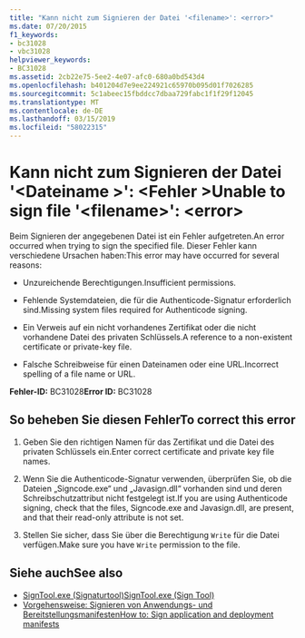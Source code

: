 ```yaml
---
title: "Kann nicht zum Signieren der Datei '<filename>': <error>"
ms.date: 07/20/2015
f1_keywords:
- bc31028
- vbc31028
helpviewer_keywords:
- BC31028
ms.assetid: 2cb22e75-5ee2-4e07-afc0-680a0bd543d4
ms.openlocfilehash: b401204d7e9ee224921c65970b095d01f7026285
ms.sourcegitcommit: 5c1abeec15fbddcc7dbaa729fabc1f1f29f12045
ms.translationtype: MT
ms.contentlocale: de-DE
ms.lasthandoff: 03/15/2019
ms.locfileid: "58022315"
---
```

# <a name="unable-to-sign-file-filename-error"></a><span data-ttu-id="faebf-102">Kann nicht zum Signieren der Datei '\<Dateiname >': \<Fehler ></span><span class="sxs-lookup"><span data-stu-id="faebf-102">Unable to sign file '\<filename>': \<error></span></span>
<span data-ttu-id="faebf-103">Beim Signieren der angegebenen Datei ist ein Fehler aufgetreten.</span><span class="sxs-lookup"><span data-stu-id="faebf-103">An error occurred when trying to sign the specified file.</span></span> <span data-ttu-id="faebf-104">Dieser Fehler kann verschiedene Ursachen haben:</span><span class="sxs-lookup"><span data-stu-id="faebf-104">This error may have occurred for several reasons:</span></span>  
  
-   <span data-ttu-id="faebf-105">Unzureichende Berechtigungen.</span><span class="sxs-lookup"><span data-stu-id="faebf-105">Insufficient permissions.</span></span>  
  
-   <span data-ttu-id="faebf-106">Fehlende Systemdateien, die für die Authenticode-Signatur erforderlich sind.</span><span class="sxs-lookup"><span data-stu-id="faebf-106">Missing system files required for Authenticode signing.</span></span>  
  
-   <span data-ttu-id="faebf-107">Ein Verweis auf ein nicht vorhandenes Zertifikat oder die nicht vorhandene Datei des privaten Schlüssels.</span><span class="sxs-lookup"><span data-stu-id="faebf-107">A reference to a non-existent certificate or private-key file.</span></span>  
  
-   <span data-ttu-id="faebf-108">Falsche Schreibweise für einen Dateinamen oder eine URL.</span><span class="sxs-lookup"><span data-stu-id="faebf-108">Incorrect spelling of a file name or URL.</span></span>  
  
 <span data-ttu-id="faebf-109">**Fehler-ID:** BC31028</span><span class="sxs-lookup"><span data-stu-id="faebf-109">**Error ID:** BC31028</span></span>  
  
## <a name="to-correct-this-error"></a><span data-ttu-id="faebf-110">So beheben Sie diesen Fehler</span><span class="sxs-lookup"><span data-stu-id="faebf-110">To correct this error</span></span>  
  
1.  <span data-ttu-id="faebf-111">Geben Sie den richtigen Namen für das Zertifikat und die Datei des privaten Schlüssels ein.</span><span class="sxs-lookup"><span data-stu-id="faebf-111">Enter correct certificate and private key file names.</span></span>  
  
2.  <span data-ttu-id="faebf-112">Wenn Sie die Authenticode-Signatur verwenden, überprüfen Sie, ob die Dateien „Signcode.exe“ und „Javasign.dll“ vorhanden sind und deren Schreibschutzattribut nicht festgelegt ist.</span><span class="sxs-lookup"><span data-stu-id="faebf-112">If you are using Authenticode signing, check that the files, Signcode.exe and Javasign.dll, are present, and that their read-only attribute is not set.</span></span>  
  
3.  <span data-ttu-id="faebf-113">Stellen Sie sicher, dass Sie über die Berechtigung `Write` für die Datei verfügen.</span><span class="sxs-lookup"><span data-stu-id="faebf-113">Make sure you have `Write` permission to the file.</span></span>  
  
## <a name="see-also"></a><span data-ttu-id="faebf-114">Siehe auch</span><span class="sxs-lookup"><span data-stu-id="faebf-114">See also</span></span>

- [<span data-ttu-id="faebf-115">SignTool.exe (Signaturtool)</span><span class="sxs-lookup"><span data-stu-id="faebf-115">SignTool.exe (Sign Tool)</span></span>](../../framework/tools/signtool-exe.md)
- [<span data-ttu-id="faebf-116">Vorgehensweise: Signieren von Anwendungs- und Bereitstellungsmanifesten</span><span class="sxs-lookup"><span data-stu-id="faebf-116">How to: Sign application and deployment manifests</span></span>](/visualstudio/ide/how-to-sign-application-and-deployment-manifests)

